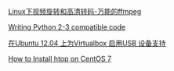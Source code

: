 [Linux下视频旋转和高清转码-万能的ffmpeg](http://ju.outofmemory.cn/entry/81061)

[Writing Python 2-3 compatible code](http://python-future.org/compatible_idioms.html)

[在Ubuntu 12.04 上为Virtualbox 启用USB 设备支持](http://www.cnblogs.com/ericsun/archive/2013/06/10/3130679.html)

[How to Install htop on CentOS 7](http://elearning.wsldp.com/pcmagazine/centos-install-htop/)